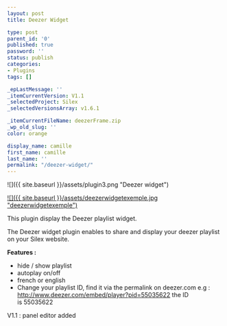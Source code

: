```yaml
---
layout: post
title: Deezer Widget

type: post
parent_id: '0'
published: true
password: ''
status: publish
categories:
- Plugins
tags: []

_epLastMessage: ''
_itemCurrentVersion: V1.1
_selectedProject: Silex
_selectedVersionsArray: v1.6.1

_itemCurrentFileName: deezerFrame.zip
_wp_old_slug: ''
color: orange

display_name: camille
first_name: camille
last_name: ''
permalink: "/deezer-widget/"
---
```


![]({{ site.baseurl }}/assets/plugin3.png "Deezer widget")

[![]({{ site.baseurl }}/assets/deezerwidgetexemple.jpg "deezerwidgetexemple")](https://www.silexlabs.org/wp-content/uploads/2011/02/deezerwidgetexemple.jpg)

This plugin display the Deezer playlist widget.

The Deezer widget plugin enables to share and display your deezer playlist on your Silex website.

**Features :**

*   hide / show playlist
*   autoplay on/off
*   french or english
*   Change your playlist ID, find it via the permalink on deezer.com e.g
: http://www.deezer.com/embed/player?pid=55035622 the ID is 55035622

V1.1
: panel editor added